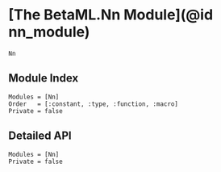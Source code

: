 # [The BetaML.Nn Module](@id nn_module)

```@docs
Nn
```

## Module Index

```@index
Modules = [Nn]
Order   = [:constant, :type, :function, :macro]
Private = false
```
## Detailed API

```@autodocs
Modules = [Nn]
Private = false
```
